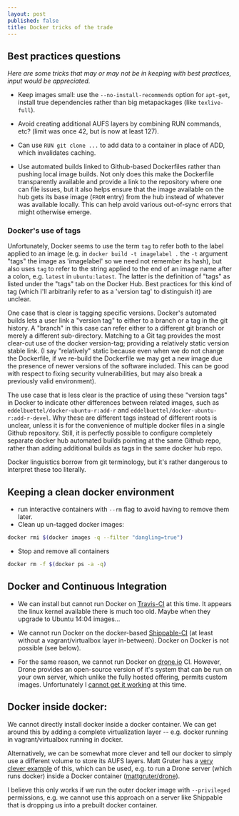 ```yaml
---
layout: post
published: false
title: Docker tricks of the trade
---
```



## Best practices questions

_Here are some tricks that may or may not be in keeping with best practices, input would be appreciated._

- Keep images small: use the `--no-install-recommends` option for `apt-get`, install true dependencies rather than big metapackages (like `texlive-full`).
- Avoid creating additional AUFS layers by combining RUN commands, etc? (limit was once 42, but is now at least 127).
- Can use `RUN git clone ...` to add data to a container in place of ADD, which invalidates caching.

- Use automated builds linked to Github-based Dockerfiles rather than pushing local image builds.  Not only does this make the Dockerfile transparently available and provide a link to the repository where one can file issues, but it also helps ensure that the image available on the hub gets its base image (`FROM` entry) from the hub instead of whatever was available locally. This can help avoid various out-of-sync errors that might otherwise emerge.

### Docker's use of tags

Unfortunately, Docker seems to use the term `tag` to refer both to the label applied to an image (e.g. in `docker build -t imagelabel .` the `-t` argument "tags" the image as 'imagelabel' so we need not remember its hash), but also uses `tag` to refer to the string applied to the end of an image name after a colon, e.g. `latest` in `ubuntu:latest`.  The latter is the definition of "tags" as listed under the "tags" tab on the Docker Hub.  Best practices for this kind of tag (which I'll arbitrarily refer to as a 'version tag' to distinguish it) are unclear.

One case that is clear is tagging specific versions.  Docker's automated builds lets a user link a "version tag" to either to a branch or a tag in the git history. A "branch" in this case can refer either to a different git branch or merely a different sub-directory. Matching to a Git tag provides the most clear-cut use of the docker version-tag; providing a relatively static version stable link.  (I say "relatively" static because even when we do not change the Dockerfile, if we re-build the Dockerfile we may get a new image due the presence of newer versions of the software included.  This can be good with respect to fixing security vulnerabilities, but may also break a previously valid environment).

The use case that is less clear is the practice of using these "version tags" in Docker to indicate other differences between related images, such as `eddelbuettel/docker-ubuntu-r:add-r` and `eddelbuettel/docker-ubuntu-r:add-r-devel`.  Why these are different tags instead of different roots is unclear, unless it is for the convenience of multiple docker files in a single Github repository.  Still, it is perfectly possible to configure completely separate docker hub automated builds pointing at the same Github repo, rather than adding additional builds as tags in the same docker hub repo.


Docker linguistics borrow from git terminology, but it's rather dangerous to interpret these too literally.


## Keeping a clean docker environment

- run interactive containers with `--rm` flag to avoid having to remove them later.
- Clean up un-tagged docker images:

```bash
docker rmi $(docker images -q --filter "dangling=true")
```

- Stop and remove all containers

```bash
docker rm -f $(docker ps -a -q)
```




## Docker and Continuous Integration

- We can install but cannot run Docker on [Travis-CI](http://travis.org) at this time.  It appears the linux kernel available there is much too old.  Maybe when they upgrade to Ubuntu 14:04 images...

- We cannot run Docker on the docker-based [Shippable-CI](http://shippable.com) (at least without a vagrant/virtualbox layer in-between).  Docker on Docker is not possible (see below).

- For the same reason, we cannot run Docker on [drone.io](http://drone.io) CI. However, Drone provides an open-source version of it's system that can be run on your own server, which unlike the fully hosted offering, permits custom images. Unfortunately I [cannot get it working](https://github.com/drone/drone/issues/54) at this time.

## Docker inside docker:

We cannot directly install docker inside a docker container.  We can get around this by adding a complete virtualization layer -- e.g. docker running in vagrant/virtualbox running in docker.

Alternatively, we can be somewhat more clever and tell our docker to simply use a different volume to store its AUFS layers. Matt Gruter has a [very clever example](https://github.com/mattgruter/dockerfile-doubledocker) of this, which can be used, e.g. to run a Drone server (which runs docker) inside a Docker container ([mattgruter/drone](://registry.hub.docker.com/u/mattgruter/drone/)).

I believe this only works if we run the outer docker image with `--privileged` permissions, e.g. we cannot use this approach on a server like Shippable that is dropping us into a prebuilt docker container.







